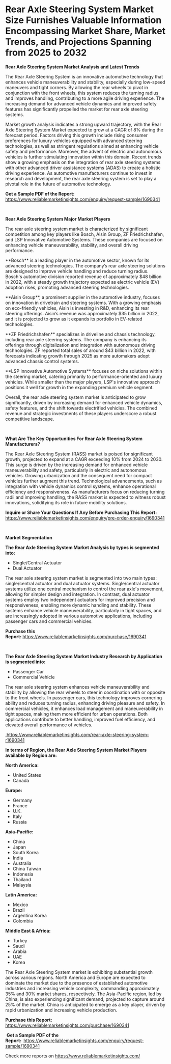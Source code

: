 <p><h1>Rear Axle Steering System Market Size Furnishes Valuable Information Encompassing Market Share, Market Trends, and Projections Spanning from 2025 to 2032</h1></p><p><strong>Rear Axle Steering System Market Analysis and Latest Trends</strong></p>
<p><p>The Rear Axle Steering System is an innovative automotive technology that enhances vehicle maneuverability and stability, especially during low-speed maneuvers and tight corners. By allowing the rear wheels to pivot in conjunction with the front wheels, this system reduces the turning radius and improves handling, contributing to a more agile driving experience. The increasing demand for advanced vehicle dynamics and improved safety features has significantly propelled the market for rear axle steering systems.</p><p>Market growth analysis indicates a strong upward trajectory, with the Rear Axle Steering System Market expected to grow at a CAGR of 8% during the forecast period. Factors driving this growth include rising consumer preferences for luxury vehicles equipped with advanced steering technologies, as well as stringent regulations aimed at enhancing vehicle safety and performance. Moreover, the advent of electric and autonomous vehicles is further stimulating innovation within this domain. Recent trends show a growing emphasis on the integration of rear axle steering systems with other advanced driver assistance systems (ADAS) to create a holistic driving experience. As automotive manufacturers continue to invest in research and development, the rear axle steering system is set to play a pivotal role in the future of automotive technology.</p></p>
<p><strong>Get a Sample PDF of the Report:&nbsp;</strong> <a href="https://www.reliablemarketinsights.com/enquiry/request-sample/1690341?utm_campaign=3556&utm_medium=2&utm_source=Github&utm_content=ia&utm_term=26032025&utm_id=rear-axle-steering-system">https://www.reliablemarketinsights.com/enquiry/request-sample/1690341</a></p>
<p>&nbsp;</p>
<p><strong>Rear Axle Steering System Major Market Players</strong></p>
<p><p>The rear axle steering system market is characterized by significant competition among key players like Bosch, Aisin Group, ZF Friedrichshafen, and LSP Innovative Automotive Systems. These companies are focused on enhancing vehicle maneuverability, stability, and overall driving performance.</p><p>**Bosch** is a leading player in the automotive sector, known for its advanced steering technologies. The company’s rear axle steering solutions are designed to improve vehicle handling and reduce turning radius. Bosch's automotive division reported revenue of approximately $48 billion in 2022, with a steady growth trajectory expected as electric vehicle (EV) adoption rises, promoting advanced steering technologies.</p><p>**Aisin Group**, a prominent supplier in the automotive industry, focuses on innovation in drivetrain and steering systems. With a growing emphasis on eco-friendly vehicles, Aisin is investing in R&D, enhancing its rear steering offerings. Aisin’s revenue was approximately $35 billion in 2022, and it is projected to grow as it expands its portfolio in EV-related technologies.</p><p>**ZF Friedrichshafen** specializes in driveline and chassis technology, including rear axle steering systems. The company is enhancing its offerings through digitalization and integration with autonomous driving technologies. ZF reported total sales of around $43 billion in 2022, with forecasts indicating growth through 2025 as more automakers adopt advanced chassis control systems.</p><p>**LSP Innovative Automotive Systems** focuses on niche solutions within the steering market, catering primarily to performance-oriented and luxury vehicles. While smaller than the major players, LSP's innovative approach positions it well for growth in the expanding premium vehicle segment.</p><p>Overall, the rear axle steering system market is anticipated to grow significantly, driven by increasing demand for enhanced vehicle dynamics, safety features, and the shift towards electrified vehicles. The combined revenue and strategic investments of these players underscore a robust competitive landscape.</p></p>
<p>&nbsp;</p>
<p><strong>What Are The Key Opportunities For Rear Axle Steering System Manufacturers?</strong></p>
<p><p>The Rear Axle Steering System (RASS) market is poised for significant growth, projected to expand at a CAGR exceeding 10% from 2024 to 2030. This surge is driven by the increasing demand for enhanced vehicle maneuverability and safety, particularly in electric and autonomous vehicles. Growing urbanization and the consequent need for compact vehicles further augment this trend. Technological advancements, such as integration with vehicle dynamics control systems, enhance operational efficiency and responsiveness. As manufacturers focus on reducing turning radii and improving handling, the RASS market is expected to witness robust innovations, solidifying its role in future mobility solutions.</p></p>
<p><strong>Inquire or Share Your Questions If Any Before Purchasing This Report:</strong> <a href="https://www.reliablemarketinsights.com/enquiry/pre-order-enquiry/1690341?utm_campaign=3556&utm_medium=2&utm_source=Github&utm_content=ia&utm_term=26032025&utm_id=rear-axle-steering-system">https://www.reliablemarketinsights.com/enquiry/pre-order-enquiry/1690341</a></p>
<p>&nbsp;</p>
<p><strong>Market Segmentation</strong></p>
<p><strong>The Rear Axle Steering System Market Analysis by types is segmented into:</strong></p>
<p><ul><li>Single/Central Actuator</li><li>Dual Actuator</li></ul></p>
<p><p>The rear axle steering system market is segmented into two main types: single/central actuator and dual actuator systems. Single/central actuator systems utilize one central mechanism to control the rear axle's movement, allowing for simpler design and integration. In contrast, dual actuator systems employ two independent actuators for improved precision and responsiveness, enabling more dynamic handling and stability. These systems enhance vehicle maneuverability, particularly in tight spaces, and are increasingly adopted in various automotive applications, including passenger cars and commercial vehicles.</p></p>
<p><strong>Purchase this Report:&nbsp;</strong><a href="https://www.reliablemarketinsights.com/purchase/1690341?utm_campaign=3556&utm_medium=2&utm_source=Github&utm_content=ia&utm_term=26032025&utm_id=rear-axle-steering-system">https://www.reliablemarketinsights.com/purchase/1690341</a></p>
<p>&nbsp;</p>
<p><strong>The Rear Axle Steering System Market Industry Research by Application is segmented into:</strong></p>
<p><ul><li>Passenger Car</li><li>Commercial Vehicle</li></ul></p>
<p><p>The rear axle steering system enhances vehicle maneuverability and stability by allowing the rear wheels to steer in coordination with or opposite to the front wheels. In passenger cars, this technology improves cornering ability and reduces turning radius, enhancing driving pleasure and safety. In commercial vehicles, it enhances load management and maneuverability in tight spaces, making them more efficient for urban operations. Both applications contribute to better handling, improved fuel efficiency, and elevated overall performance of vehicles.</p></p>
<p><a href="https://www.reliablemarketinsights.com/rear-axle-steering-system-r1690341?utm_campaign=3556&utm_medium=2&utm_source=Github&utm_content=ia&utm_term=26032025&utm_id=rear-axle-steering-system">&nbsp;https://www.reliablemarketinsights.com/rear-axle-steering-system-r1690341</a></p>
<p><strong>In terms of Region, the Rear Axle Steering System Market Players available by Region are:</strong></p>
<p>
    <p> <strong> North America: </strong>
        <ul>
            <li>United States</li>
            <li>Canada</li>
        </ul>
        </p> 
    <p> <strong> Europe: </strong>
        <ul>
            <li>Germany</li>
            <li>France</li>
            <li>U.K.</li>
            <li>Italy</li>
            <li>Russia</li>
        </ul>
        </p> 
    <p> <strong> Asia-Pacific: </strong>
        <ul>
            <li>China</li>
            <li>Japan</li>
            <li>South Korea</li>
            <li>India</li>
            <li>Australia</li>
            <li>China Taiwan</li>
            <li>Indonesia</li>
            <li>Thailand</li>
            <li>Malaysia</li>
        </ul>
        </p> 
    <p> <strong> Latin America: </strong>
        <ul>
            <li>Mexico</li>
            <li>Brazil</li>
            <li>Argentina Korea</li>
            <li>Colombia</li>
        </ul>
        </p> 
    <p> <strong> Middle East & Africa: </strong>
        <ul>
            <li>Turkey</li>
            <li>Saudi</li>
            <li>Arabia</li>
            <li>UAE</li>
            <li>Korea</li>
        </ul>
    </p>
    </p>
<p><p>The Rear Axle Steering System market is exhibiting substantial growth across various regions. North America and Europe are expected to dominate the market due to the presence of established automotive industries and increasing vehicle complexity, commanding approximately 35% and 30% market shares, respectively. The Asia-Pacific region, led by China, is also experiencing significant demand, projected to capture around 25% of the market. China is anticipated to emerge as a key player, driven by rapid urbanization and increasing vehicle production.</p></p>
<p><strong>Purchase this Report: </strong><a href="https://www.reliablemarketinsights.com/purchase/1690341?utm_campaign=3556&utm_medium=2&utm_source=Github&utm_content=ia&utm_term=26032025&utm_id=rear-axle-steering-system">https://www.reliablemarketinsights.com/purchase/1690341</a></p>
<p>&nbsp;<strong>Get a Sample PDF of the Report:&nbsp;&nbsp;</strong><a href="https://www.reliablemarketinsights.com/enquiry/request-sample/1690341?utm_campaign=3556&utm_medium=2&utm_source=Github&utm_content=ia&utm_term=26032025&utm_id=rear-axle-steering-system">https://www.reliablemarketinsights.com/enquiry/request-sample/1690341</a></p>
<p><strong></strong></p>
<p>Check more reports on <a href="https://www.reliablemarketinsights.com/?utm_campaign=3556&utm_medium=2&utm_source=Github&utm_content=ia&utm_term=26032025&utm_id=rear-axle-steering-system">https://www.reliablemarketinsights.com/</a></p>